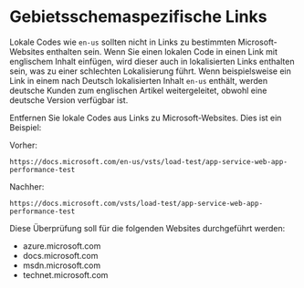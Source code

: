 # <a name="locale-specific-links"></a>Gebietsschemaspezifische Links

Lokale Codes wie `en-us` sollten nicht in Links zu bestimmten Microsoft-Websites enthalten sein. Wenn Sie einen lokalen Code in einen Link mit englischem Inhalt einfügen, wird dieser auch in lokalisierten Links enthalten sein, was zu einer schlechten Lokalisierung führt. Wenn beispielsweise ein Link in einem nach Deutsch lokalisierten Inhalt `en-us` enthält, werden deutsche Kunden zum englischen Artikel weitergeleitet, obwohl eine deutsche Version verfügbar ist.

Entfernen Sie lokale Codes aus Links zu Microsoft-Websites. Dies ist ein Beispiel:

Vorher:

`https://docs.microsoft.com/en-us/vsts/load-test/app-service-web-app-performance-test`

Nachher:

`https://docs.microsoft.com/vsts/load-test/app-service-web-app-performance-test`

Diese Überprüfung soll für die folgenden Websites durchgeführt werden:

- azure.microsoft.com
- docs.microsoft.com
- msdn.microsoft.com
- technet.microsoft.com